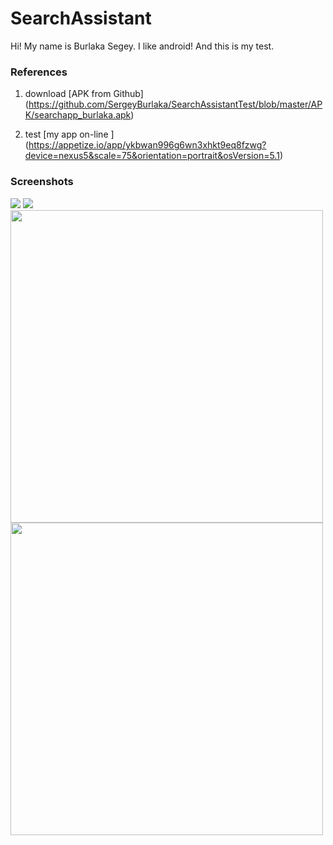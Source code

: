 # SearchAssistant
Hi! My name is Burlaka Segey. I like android! And this is my test.
  
###  References

1. download [APK from Github] (https://github.com/SergeyBurlaka/SearchAssistantTest/blob/master/APK/searchapp_burlaka.apk) 

2. test [my app on-line ] (https://appetize.io/app/ykbwan996g6wn3xhkt9eq8fzwg?device=nexus5&scale=75&orientation=portrait&osVersion=5.1) 

### Screenshots

<img src="https://github.com/SergeyBurlaka/SearchAssistantTest/blob/master/ART/Capture_20170303_114033.png" >

<img src="https://github.com/SergeyBurlaka/SearchAssistantTest/blob/master/ART/Capture_20170303_114112.png" >

<img src="https://github.com/SergeyBurlaka/SearchAssistantTest/blob/master/ART/2017-03-03%2010-49-47%20Screenshot.jpg" width="500">

<img src="https://github.com/SergeyBurlaka/SearchAssistantTest/blob/master/ART/2017-03-03%2010-49-51%20Screenshot.jpg" width="500" >

